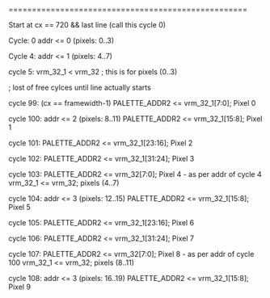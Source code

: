 ===================================================

Start at cx == 720 && last line (call this cycle 0)

Cycle: 0
  addr <= 0 (pixels: 0..3)

Cycle 4:
  addr <= 1 (pixels: 4..7)

cycle 5:
  vrm_32_1 < vrm_32  ; this is for pixels (0..3)

; lost of free cylces until line actually starts

cycle 99: (cx == framewidth-1)
  PALETTE_ADDR2 <= vrm_32_1[7:0]; Pixel 0

cycle 100:
  addr <= 2 (pixels: 8..11)
  PALETTE_ADDR2 <= vrm_32_1[15:8]; Pixel 1

cycle 101:
  PALETTE_ADDR2 <= vrm_32_1[23:16]; Pixel 2

cycle 102:
  PALETTE_ADDR2 <= vrm_32_1[31:24]; Pixel 3

cycle 103:
  PALETTE_ADDR2 <= vrm_32[7:0]; Pixel 4 - as per addr of cycle 4
  vrm_32_1 <= vrm_32;  pixels (4..7)

cycle 104:
  addr <= 3 (pixels: 12..15)
  PALETTE_ADDR2 <= vrm_32_1[15:8]; Pixel 5

cycle 105:
  PALETTE_ADDR2 <= vrm_32_1[23:16]; Pixel 6

cycle 106:
  PALETTE_ADDR2 <= vrm_32_1[31:24]; Pixel 7

cycle 107:
  PALETTE_ADDR2 <= vrm_32[7:0]; Pixel 8 - as per addr of cycle 100
  vrm_32_1 <= vrm_32;  pixels (8..11)

cycle 108:
  addr <= 3 (pixels: 16..19)
  PALETTE_ADDR2 <= vrm_32_1[15:8]; Pixel 9




